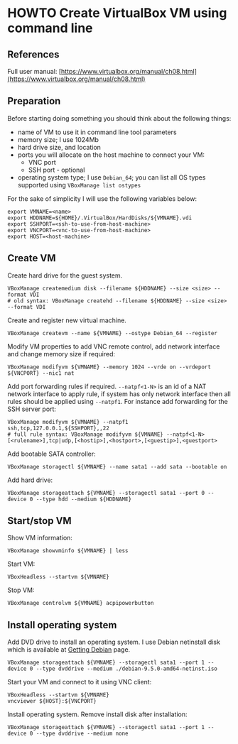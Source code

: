 # HOWTO Create VirtualBox VM using command line

## References

Full user manual: [https://www.virtualbox.org/manual/ch08.html](https://www.virtualbox.org/manual/ch08.html)

## Preparation

Before starting doing something you should think about the following things:
- name of VM to use it in command line tool parameters
- memory size; I use 1024Mb
- hard drive size, and location
- ports you will allocate on the host machine to connect your VM:
    - VNC port
    - SSH port - optional
- operating system type; I use ```Debian_64```; you can list all OS types
  supported using ```VBoxManage list ostypes```

For the sake of simplicity I will use the following variables below:
```
export VMNAME=<name>
export HDDNAME=${HOME}/.VirtualBox/HardDisks/${VMNAME}.vdi
export SSHPORT=<ssh-to-use-from-host-machine>
export VNCPORT=<vnc-to-use-from-host-machine>
export HOST=<host-machine>
```

## Create VM

Create hard drive for the guest system.
```
VBoxManage createmedium disk --filename ${HDDNAME} --size <size> --format VDI
# old syntax: VBoxManage createhd --filename ${HDDNAME} --size <size> --format VDI
```

Create and register new virtual machine.
```
VBoxManage createvm --name ${VMNAME} --ostype Debian_64 --register
```

Modify VM properties to add VNC remote control, add network interface and
change memory size if required:
```
VBoxManage modifyvm ${VMNAME} --memory 1024 --vrde on --vrdeport ${VNCPORT} --nic1 nat
```

Add port forwarding rules if required. ```--natpf<1-N>``` is an id of a NAT network
interface to apply rule, if system has only network interface then all rules
should be applied using ```--natpf1```. For instance add forwarding for the SSH
server port:
```
VBoxManage modifyvm ${VMNAME} --natpf1 ssh,tcp,127.0.0.1,${SSHPORT},,22
# full rule syntax: VBoxManage modifyvm ${VMNAME} --natpf<1-N> [<rulename>],tcp|udp,[<hostip>],<hostport>,[<guestip>],<guestport>
```

Add bootable SATA controller:
```
VBoxManage storagectl ${VMNAME} --name sata1 --add sata --bootable on
```

Add hard drive:
```
VBoxManage storageattach ${VMNAME} --storagectl sata1 --port 0 --device 0 --type hdd --medium ${HDDNAME}
```

## Start/stop VM

Show VM information:
```
VBoxManage showvminfo ${VMNAME} | less
```

Start VM:
```
VBoxHeadless --startvm ${VMNAME}
```

Stop VM:
```
VBoxManage controlvm ${VMNAME} acpipowerbutton
```

## Install operating system

Add DVD drive to install an operating system.
I use Debian netinstall disk which is available at
[Getting Debian](https://www.debian.org/distrib/) page.
```
VBoxManage storageattach ${VMNAME} --storagectl sata1 --port 1 --device 0 --type dvddrive --medium ./debian-9.5.0-amd64-netinst.iso
```

Start your VM and connect to it using VNC client:
```
VBoxHeadless --startvm ${VMNAME}
vncviewer ${HOST}:${VNCPORT}
```

Install operating system. Remove install disk after installation:
```
VBoxManage storageattach ${VMNAME} --storagectl sata1 --port 1 --device 0 --type dvddrive --medium none
```

